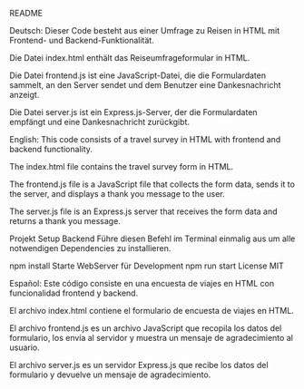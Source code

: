 README

Deutsch: 
Dieser Code besteht aus einer Umfrage zu Reisen in HTML mit Frontend- und Backend-Funktionalität.

Die Datei index.html enthält das Reiseumfrageformular in HTML.

Die Datei frontend.js ist eine JavaScript-Datei, die die Formulardaten sammelt, an den Server sendet und dem Benutzer eine Dankesnachricht anzeigt.

Die Datei server.js ist ein Express.js-Server, der die Formulardaten empfängt und eine Dankesnachricht zurückgibt.

English:
This code consists of a travel survey in HTML with frontend and backend functionality.

The index.html file contains the travel survey form in HTML.

The frontend.js file is a JavaScript file that collects the form data, sends it to the server, and displays a thank you message to the user.

The server.js file is an Express.js server that receives the form data and returns a thank you message.

Projekt Setup Backend
Führe diesen Befehl im Terminal einmalig aus um alle notwendigen Dependencies zu installieren.

npm install
Starte WebServer für Development
npm run start
License
MIT

Español:
Este código consiste en una encuesta de viajes en HTML con funcionalidad frontend y backend.

El archivo index.html contiene el formulario de encuesta de viajes en HTML.

El archivo frontend.js es un archivo JavaScript que recopila los datos del formulario, los envía al servidor y muestra un mensaje de agradecimiento al usuario.

El archivo server.js es un servidor Express.js que recibe los datos del formulario y devuelve un mensaje de agradecimiento.
